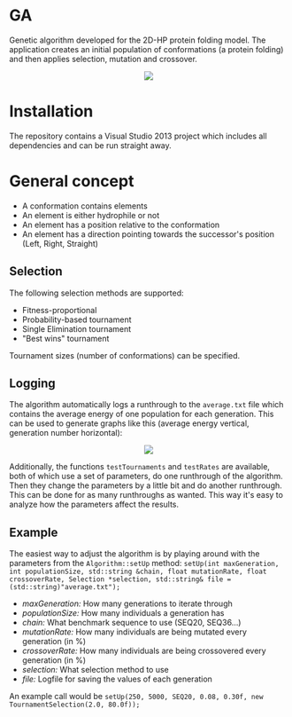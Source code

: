 GA
==

Genetic algorithm developed for the 2D-HP protein folding model. The application creates an initial population of conformations (a protein folding) and then applies selection, mutation and crossover.

<p align="center">
  <img src="https://raw.githubusercontent.com/mreinfurt/GeneticAlgorithm/master/information/preview.png">
</p>

# Installation
The repository contains a Visual Studio 2013 project which includes all dependencies and can be run straight away. 

# General concept
- A conformation contains elements
- An element is either hydrophile or not
- An element has a position relative to the conformation
- An element has a direction pointing towards the successor's position (Left, Right, Straight)

## Selection
The following selection methods are supported: 
- Fitness-proportional
- Probability-based tournament
- Single Elimination tournament
- "Best wins" tournament

Tournament sizes (number of conformations) can be specified.

## Logging
The algorithm automatically logs a runthrough to the ```average.txt``` file which contains the average energy of one population for each generation. This can be used to generate graphs like this (average energy vertical, generation number horizontal):
<p align="center">
  <img src="https://raw.githubusercontent.com/mreinfurt/GeneticAlgorithm/master/information/seq50.png">
</p>

Additionally, the functions ```testTournaments``` and ```testRates``` are available, both of which use a set of parameters, do one runthrough of the algorithm. Then they change the parameters by a little bit and do another runthrough. This can be done for as many runthroughs as wanted. This way it's easy to analyze how the parameters affect the results.

## Example
The easiest way to adjust the algorithm is by playing around with the parameters from the ```Algorithm::setUp``` method:
```setUp(int maxGeneration, int populationSize, std::string &chain, float mutationRate, float crossoverRate, Selection *selection, std::string& file = (std::string)"average.txt");```

- *maxGeneration:* How many generations to iterate through
- *populationSize:* How many individuals a generation has
- *chain:* What benchmark sequence to use (SEQ20, SEQ36…)
- *mutationRate:* How many individuals are being mutated every generation (in %)
- *crossoverRate:* How many individuals are being crossovered every generation (in %)
- *selection:* What selection method to use
- *file:* Logfile for saving the values of each generation

An example call would be ```setUp(250, 5000, SEQ20, 0.08, 0.30f, new TournamentSelection(2.0, 80.0f));```
